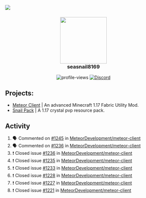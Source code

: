 ![](https://hit.yhype.me/github/profile?user_id=17166139)

<h3 align="center">
  <img src="https://i.ibb.co/wLWw4DD/798694-D8-9-F3-D-434-E-B7-B4-E60460-E50-B4-F.png" width="150"/><br>
  seasnail8169
</h3>

<div align="center">
  <img src="https://komarev.com/ghpvc/?username=seasnail8169" alt="profile-views"/>
  <a href="https://discord.gg/bBGQZvd"><img src="https://img.shields.io/discord/689197705683140636?logo=discord" alt="Discord"/></a>
</div>

## Projects:

- [Meteor Client](https://github.com/MeteorDevelopment) | An advanced Minecraft 1.17 Fabric Utility Mod.
- [Snail Pack](https://github.com/seasnail8169/snail-pack) | A 1.17 crystal pvp resource pack.

## Activity

<!--START_SECTION:activity-->
1. 🗣 Commented on [#1245](https://github.com/MeteorDevelopment/meteor-client/issues/1245) in [MeteorDevelopment/meteor-client](https://github.com/MeteorDevelopment/meteor-client)
2. 🗣 Commented on [#1236](https://github.com/MeteorDevelopment/meteor-client/issues/1236) in [MeteorDevelopment/meteor-client](https://github.com/MeteorDevelopment/meteor-client)
3. ❗️ Closed issue [#1236](https://github.com/MeteorDevelopment/meteor-client/issues/1236) in [MeteorDevelopment/meteor-client](https://github.com/MeteorDevelopment/meteor-client)
4. ❗️ Closed issue [#1235](https://github.com/MeteorDevelopment/meteor-client/issues/1235) in [MeteorDevelopment/meteor-client](https://github.com/MeteorDevelopment/meteor-client)
5. ❗️ Closed issue [#1233](https://github.com/MeteorDevelopment/meteor-client/issues/1233) in [MeteorDevelopment/meteor-client](https://github.com/MeteorDevelopment/meteor-client)
6. ❗️ Closed issue [#1228](https://github.com/MeteorDevelopment/meteor-client/issues/1228) in [MeteorDevelopment/meteor-client](https://github.com/MeteorDevelopment/meteor-client)
7. ❗️ Closed issue [#1227](https://github.com/MeteorDevelopment/meteor-client/issues/1227) in [MeteorDevelopment/meteor-client](https://github.com/MeteorDevelopment/meteor-client)
8. ❗️ Closed issue [#1221](https://github.com/MeteorDevelopment/meteor-client/issues/1221) in [MeteorDevelopment/meteor-client](https://github.com/MeteorDevelopment/meteor-client)
<!--END_SECTION:activity-->
